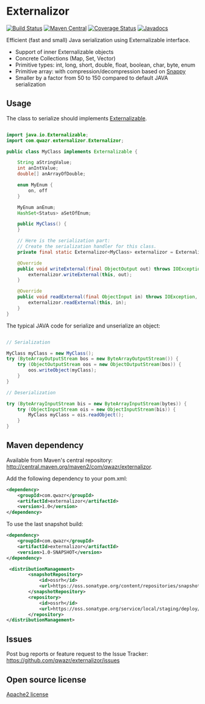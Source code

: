 # Externalizor

[![Build Status](https://travis-ci.org/qwazr/QWAZR.svg?branch=master)](https://travis-ci.org/qwazr/externalizor)
[![Maven Central](https://maven-badges.herokuapp.com/maven-central/com.qwazr/externalizor/badge.svg)](https://maven-badges.herokuapp.com/maven-central/com.qwazr/externalizor)
[![Coverage Status](https://coveralls.io/repos/github/qwazr/externalizor/badge.svg?branch=master)](https://coveralls.io/github/qwazr/externalizor?branch=master)
[![Javadocs](http://www.javadoc.io/badge/com.qwazr/externalizor.svg)](http://www.javadoc.io/doc/com.qwazr/externalizor)

Efficient (fast and small) Java serialization using Externalizable interface.

- Support of inner Externalizable objects
- Concrete Collections (Map, Set, Vector)
- Primitive types: int, long, short, double, float, boolean, char, byte, enum
- Primitive array: with compression/decompression based on [Snappy](https://github.com/xerial/snappy-java)
- Smaller by a factor from 50 to 150 compared to default JAVA serialization

## Usage

The class to serialize should implements
[Externalizable](https://docs.oracle.com/javase/8/docs/api/java/io/Externalizable.html).

```java

import java.io.Externalizable;
import com.qwazr.externalizor.Externalizor;

public class MyClass implements Externalizable {

	String aStringValue;
	int anIntValue;
	double[] anArrayOfDouble;

	enum MyEnum {
		on, off
	}

	MyEnum anEnum;
	HashSet<Status> aSetOfEnum;

	public MyClass() {
	}

	// Here is the serialization part:
    // Create the serialization handler for this class. 
	private final static Externalizor<MyClass> externalizor = Externalizor.of(MyClass.class);

	@Override
	public void writeExternal(final ObjectOutput out) throws IOException {
		externalizor.writeExternal(this, out);
	}

	@Override
	public void readExternal(final ObjectInput in) throws IOException, ClassNotFoundException {
		externalizor.readExternal(this, in);
	}
}
```

The typical JAVA code for serialize and unserialize an object:

```java

// Serialization

MyClass myClass = new MyClass();
try (ByteArrayOutputStream bos = new ByteArrayOutputStream()) {
    try (ObjectOutputStream oos = new ObjectOutputStream(bos)) {
        oos.writeObject(myClass);
    }
}

// Deserialization

try (ByteArrayInputStream bis = new ByteArrayInputStream(bytes)) {
    try (ObjectInputStream ois = new ObjectInputStream(bis)) {
        MyClass myClass = ois.readObject();
    }
}
```

## Maven dependency

Available from Maven's central repository: http://central.maven.org/maven2/com/qwazr/externalizor.

Add the following dependency to your pom.xml:

```xml
<dependency>
    <groupId>com.qwazr</groupId>
    <artifactId>externalizor</artifactId>
    <version>1.0</version>
</dependency>
```

To use the last snapshot build:

```xml
<dependency>
    <groupId>com.qwazr</groupId>
    <artifactId>externalizor</artifactId>
    <version>1.0-SNAPSHOT</version>
</dependency>

 <distributionManagement>
        <snapshotRepository>
            <id>ossrh</id>
            <url>https://oss.sonatype.org/content/repositories/snapshots</url>
        </snapshotRepository>
        <repository>
            <id>ossrh</id>
            <url>https://oss.sonatype.org/service/local/staging/deploy/maven2/</url>
        </repository>
</distributionManagement>
```


## Issues

Post bug reports or feature request to the Issue Tracker:
https://github.com/qwazr/externalizor/issues

## Open source license

[Apache2 license](https://github.com/qwazr/externalizor/blob/master/LICENSE)

